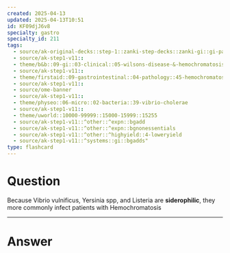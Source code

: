 ```yaml
---
created: 2025-04-13
updated: 2025-04-13T10:51
id: KF09djJ6v8
specialty: gastro
specialty_id: 211
tags:
  - source/ak-original-decks::step-1::zanki-step-decks::zanki-gi::gi-pathology
  - source/ak-step1-v11::
  - theme/b&b::09-gi::03-clinical::05-wilsons-disease-&-hemochromatosis
  - source/ak-step1-v11::
  - theme/firstaid::09-gastrointestinal::04-pathology::45-hemochromatosis
  - source/ak-step1-v11::
  - source/ome-banner
  - source/ak-step1-v11::
  - theme/physeo::06-micro::02-bacteria::39-vibrio-cholerae
  - source/ak-step1-v11::
  - theme/uworld::10000-99999::15000-15999::15255
  - source/ak-step1-v11::^other::^expn::bgadd
  - source/ak-step1-v11::^other::^expn::bgnonessentials
  - source/ak-step1-v11::^other::^highyield::4-loweryield
  - source/ak-step1-v11::^systems::gi::bgadds"
type: flashcard
---
```


# Question
Because Vibrio vulnificus, Yersinia spp, and Listeria are **siderophilic**, they more commonly infect patients with Hemochromatosis

---

# Answer
